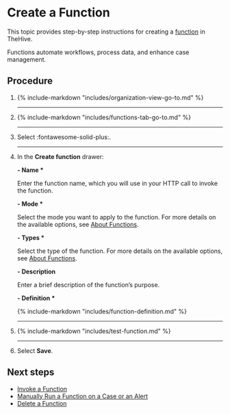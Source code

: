 # Create a Function

<!-- md:version 5.1 --> <!-- md:permission `manageFunction/create` --> <!-- md:license Platinum -->

This topic provides step-by-step instructions for creating a [function](about-functions.md) in TheHive.

Functions automate workflows, process data, and enhance case management.

<h2>Procedure</h2>

1. {% include-markdown "includes/organization-view-go-to.md" %}

    ---

2. {% include-markdown "includes/functions-tab-go-to.md" %}

    ---

3. Select :fontawesome-solid-plus:.

    ---

4. In the **Create function** drawer:

    **- Name \***

    Enter the function name, which you will use in your HTTP call to invoke the function.

    **- Mode \***

    Select the mode you want to apply to the function. For more details on the available options, see [About Functions](about-functions.md#function-modes).

    **- Types \***

    Select the type of the function. For more details on the available options, see [About Functions](about-functions.md#function-types).

    **- Description**

    Enter a brief description of the function’s purpose.

    **- Definition \***

    {% include-markdown "includes/function-definition.md" %}
        
    ---

5. {% include-markdown "includes/test-function.md" %}

    ---

6. Select **Save**. 

<h2>Next steps</h2>

* [Invoke a Function](invoke-a-function.md)
* [Manually Run a Function on a Case or an Alert](run-a-function-case-alert.md)
* [Delete a Function](delete-a-function.md)